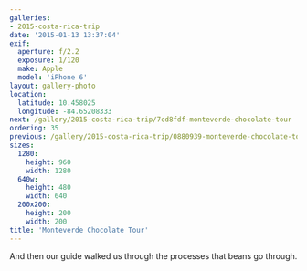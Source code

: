 ```yaml
---
galleries:
- 2015-costa-rica-trip
date: '2015-01-13 13:37:04'
exif:
  aperture: f/2.2
  exposure: 1/120
  make: Apple
  model: 'iPhone 6'
layout: gallery-photo
location:
  latitude: 10.458025
  longitude: -84.65208333
next: /gallery/2015-costa-rica-trip/7cd8fdf-monteverde-chocolate-tour
ordering: 35
previous: /gallery/2015-costa-rica-trip/0880939-monteverde-chocolate-tour
sizes:
  1280:
    height: 960
    width: 1280
  640w:
    height: 480
    width: 640
  200x200:
    height: 200
    width: 200
title: 'Monteverde Chocolate Tour'
---
```


And then our guide walked us through the processes that beans go through.
